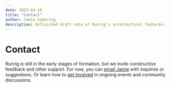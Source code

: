 ```yaml
---
date: 2023-04-16
title: "Contact"
author: Jamie Gaehring
description: Unfinished draft note of Runrig's architectural features.
---
```


# Contact
Runrig is still in the early stages of formation, but we invite constructive
feedback and other support. For now, you can [email Jamie] with inquiries or
suggestions. Or learn how to [get involved] in ongoing events and community
discussions.

[email Jamie]: mailto:jamie@jgaehring.com
[get involved]: ./get-involved
